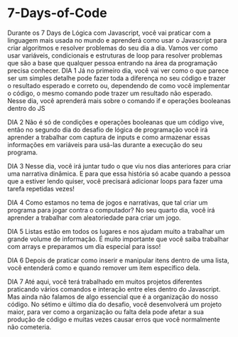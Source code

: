 # 7-Days-of-Code
Durante os 7 Days de Lógica com Javascript, você vai praticar com a linguagem mais usada no mundo e aprenderá como usar o Javascript para criar algoritmos e resolver problemas do seu dia a dia. Vamos ver como usar variáveis, condicionais e estruturas de loop para resolver problemas que são a base que qualquer pessoa entrando na área da programação precisa conhecer.
DIA 1
Já no primeiro dia, você vai ver como o que parece ser um simples detalhe pode fazer toda a diferença no seu código e trazer o resultado esperado e correto ou, dependendo de como você implementar o código, o mesmo comando pode trazer um resultado não esperado. Nesse dia, você aprenderá mais sobre o comando if e operações booleanas dentro do JS

DIA 2
Não é só de condições e operações booleanas que um código vive, então no segundo dia do desafio de lógica de programação você irá aprender a trabalhar com captura de inputs e como armazenar essas informações em variáveis para usá-las durante a execução do seu programa.

DIA 3
Nesse dia, você irá juntar tudo o que viu nos dias anteriores para criar uma narrativa dinâmica. E para que essa história só acabe quando a pessoa que a estiver lendo quiser, você precisará adicionar loops para fazer uma tarefa repetidas vezes!

DIA 4
Como estamos no tema de jogos e narrativas, que tal criar um programa para jogar contra o computador? No seu quarto dia, você irá aprender a trabalhar com aleatoriedade para criar um jogo.

DIA 5
Listas estão em todos os lugares e nos ajudam muito a trabalhar um grande volume de informação. É muito importante que você saiba trabalhar com arrays e preparamos um dia especial para isso!

DIA 6
Depois de praticar como inserir e manipular itens dentro de uma lista, você entenderá como e quando remover um item específico dela.

DIA 7
Até aqui, você terá trabalhado em muitos projetos diferentes praticando vários comandos e interação entre eles dentro do Javascript. Mas ainda não falamos de algo essencial que é a organização do nosso código. No sétimo e último dia do desafio, você desenvolverá um projeto maior, para ver como a organização ou falta dela pode afetar a sua produção de código e muitas vezes causar erros que você normalmente não cometeria.
